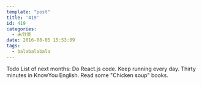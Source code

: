 ```yaml
---
template: "post"
title: '419'
id: 419
categories:
  - 未分类
date: 2016-08-05 15:53:09
tags:
  - balabalabala
---
```


Todo List of next months:
Do React.js code.
Keep running every day.
Thirty minutes in KnowYou English.
Read some "Chicken soup" books.